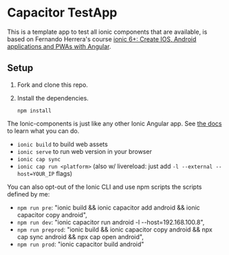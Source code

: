 # Capacitor TestApp

This is a template app to test all ionic components that are available, is based on Fernando Herrera's course [ionic 6+: Create IOS, Android applications and PWAs with Angular](https://www.udemy.com/course/ionic-ios-android-pwa-appstore-playstore-push/).

## Setup

1. Fork and clone this repo.
2. Install the dependencies.

    ```shell
    npm install
    ```

The Ionic-components is just like any other Ionic Angular app. See [the docs](https://ionicframework.com/docs/) to learn what you can do.

- `ionic build` to build web assets
- `ionic serve` to run web version in your browser
- `ionic cap sync`
- `ionic cap run <platform>` (also w/ livereload: just add `-l --external --host=YOUR_IP` flags)

You can also opt-out of the Ionic CLI and use npm scripts the scripts defined by me:

- `npm run pre`: "ionic build && ionic capacitor add android && ionic capacitor copy android",
- `npm run dev`: "ionic capacitor run android -l --host=192.168.100.8",
- `npm run preprod`: "ionic build && ionic capacitor copy android && npx cap sync android && npx cap open android",
- `npm run prod`: "ionic capacitor build android"




